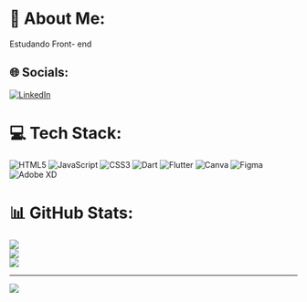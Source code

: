 # 💫 About Me:
Estudando Front- end 


## 🌐 Socials:
[![LinkedIn](https://img.shields.io/badge/LinkedIn-%230077B5.svg?logo=linkedin&logoColor=white)](https://linkedin.com/in/https://www.linkedin.com/in/karine-fernandes-898a16186/) 

# 💻 Tech Stack:
![HTML5](https://img.shields.io/badge/html5-%23E34F26.svg?style=flat&logo=html5&logoColor=white) ![JavaScript](https://img.shields.io/badge/javascript-%23323330.svg?style=flat&logo=javascript&logoColor=%23F7DF1E) ![CSS3](https://img.shields.io/badge/css3-%231572B6.svg?style=flat&logo=css3&logoColor=white) ![Dart](https://img.shields.io/badge/dart-%230175C2.svg?style=flat&logo=dart&logoColor=white) ![Flutter](https://img.shields.io/badge/Flutter-%2302569B.svg?style=flat&logo=Flutter&logoColor=white) ![Canva](https://img.shields.io/badge/Canva-%2300C4CC.svg?style=flat&logo=Canva&logoColor=white) 	![Figma](https://img.shields.io/badge/figma-%23F24E1E.svg?style=flat&logo=figma&logoColor=white) ![Adobe XD](https://img.shields.io/badge/Adobe%20XD-470137?style=flat&logo=Adobe%20XD&logoColor=#FF61F6)
# 📊 GitHub Stats:
![](https://github-readme-stats.vercel.app/api?username=karinefes&theme=radical&hide_border=true&include_all_commits=false&count_private=false)<br/>
![](https://github-readme-streak-stats.herokuapp.com/?user=karinefes&theme=radical&hide_border=true)<br/>
![](https://github-readme-stats.vercel.app/api/top-langs/?username=karinefes&theme=radical&hide_border=true&include_all_commits=false&count_private=false&layout=compact)

---
[![](https://visitcount.itsvg.in/api?id=karinefes&icon=0&color=0)](https://visitcount.itsvg.in)

<!-- Proudly created with GPRM ( https://gprm.itsvg.in ) -->